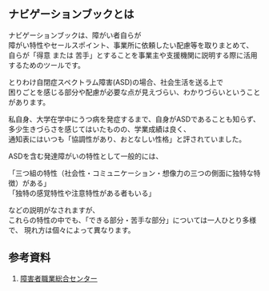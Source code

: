 ## ナビゲーションブックとは

ナビゲーションブックは、障がい者自らが  
障がい特性やセールスポイント、事業所に依頼したい配慮等を取りまとめて、  
自らが「得意 または 苦手」とすることを事業主や支援機関に説明する際に活用するためのツールです。  
  
とりわけ自閉症スペクトラム障害(ASD)の場合、社会生活を送る上で  
困りごとを感じる部分や配慮が必要な点が見えづらい、わかりづらいということがあります。  
  
私自身、大学在学中にうつ病を発症するまで、自身がASDであることも知らず、  
多少生きづらさを感じてはいたものの、学業成績は良く、  
通知表にはいつも「協調性があり、おとなしい性格」と評されていました。  
  
ASDを含む発達障がいの特性として一般的には、  
  
「三つ組の特性（社会性・コミュニケーション・想像力の三つの側面に独特な特徴）がある」  
「独特の感覚特性や注意特性がある者もいる」  

などの説明がなされますが、  
これらの特性の中でも、「できる部分・苦手な部分」については一人ひとり多様で、
現れ方は個々によって異なります。

## 参考資料
1. [障害者職業総合センター](https://www.nivr.jeed.go.jp/center/report/support13.html)

